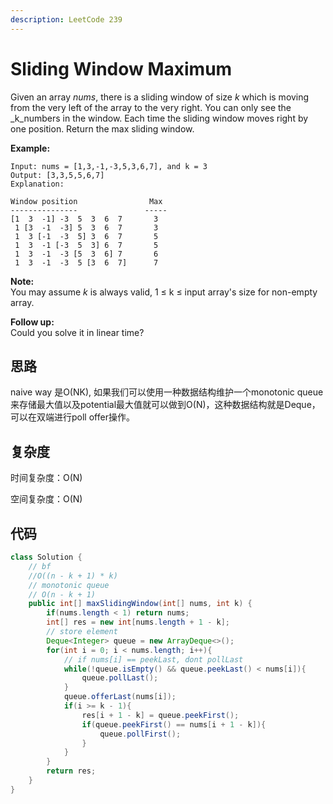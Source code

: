 ```yaml
---
description: LeetCode 239
---
```


# Sliding Window Maximum

Given an array _nums_, there is a sliding window of size _k_ which is moving from the very left of the array to the very right. You can only see the _k_numbers in the window. Each time the sliding window moves right by one position. Return the max sliding window.

**Example:**

```text
Input: nums = [1,3,-1,-3,5,3,6,7], and k = 3
Output: [3,3,5,5,6,7] 
Explanation: 

Window position                Max
---------------               -----
[1  3  -1] -3  5  3  6  7       3
 1 [3  -1  -3] 5  3  6  7       3
 1  3 [-1  -3  5] 3  6  7       5
 1  3  -1 [-3  5  3] 6  7       5
 1  3  -1  -3 [5  3  6] 7       6
 1  3  -1  -3  5 [3  6  7]      7
```

**Note:**   
You may assume _k_ is always valid, 1 ≤ k ≤ input array's size for non-empty array.

**Follow up:**  
Could you solve it in linear time?

## 思路

naive way 是O\(NK\), 如果我们可以使用一种数据结构维护一个monotonic queue来存储最大值以及potential最大值就可以做到O\(N\)，这种数据结构就是Deque，可以在双端进行poll offer操作。

## 复杂度

时间复杂度：O\(N\)

空间复杂度：O\(N\)

## 代码

```java
class Solution {
    // bf
    //O((n - k + 1) * k)
    // monotonic queue
    // O(n - k + 1) 
    public int[] maxSlidingWindow(int[] nums, int k) {
        if(nums.length < 1) return nums;
        int[] res = new int[nums.length + 1 - k];
        // store element
        Deque<Integer> queue = new ArrayDeque<>();
        for(int i = 0; i < nums.length; i++){
            // if nums[i] == peekLast, dont pollLast
            while(!queue.isEmpty() && queue.peekLast() < nums[i]){
                queue.pollLast();
            }
            queue.offerLast(nums[i]);
            if(i >= k - 1){
                res[i + 1 - k] = queue.peekFirst();
                if(queue.peekFirst() == nums[i + 1 - k]){
                    queue.pollFirst();
                }
            }
        }
        return res;
    }
}
```




